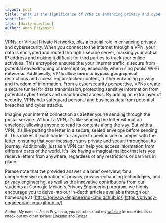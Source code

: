 ```yaml
---
layout: post
title: "What is the significance of VPNs in enhancing privacy and cybersecurity?"
subtitle: ""
tags: [daily-question]
author: Aman Priyanshu
---
```


VPNs, or Virtual Private Networks, play a crucial role in enhancing privacy and cybersecurity. When you connect to the internet through a VPN, your data is encrypted and routed through a secure server, masking your actual IP address and making it difficult for third parties to track your online activities. This encryption ensures that your internet traffic is secure from potential eavesdropping or interception, especially when using public Wi-Fi networks. Additionally, VPNs allow users to bypass geographical restrictions and access region-locked content, further enhancing privacy and freedom of information. From a cybersecurity perspective, VPNs create a secure tunnel for data transmission, protecting sensitive information from potential cyber threats and unauthorized access. By adding an extra layer of security, VPNs help safeguard personal and business data from potential breaches and cyber attacks.

Imagine your internet connection as a letter you're sending through the postal service. Without a VPN, it's like sending the letter without an envelope, allowing anyone to read its contents along the way. But with a VPN, it's like putting the letter in a secure, sealed envelope before sending it. This makes it much harder for anyone to peek inside or tamper with the letter, ensuring that your message stays private and secure throughout its journey. Additionally, just as a VPN can help you access information from different parts of the world, it's like having a magical mailbox that lets you receive letters from anywhere, regardless of any restrictions or barriers in place.

Please note that the provided answer is a brief overview; for a comprehensive exploration of privacy, privacy-enhancing technologies, and privacy engineering, as well as the innovative contributions from our students at Carnegie Mellon's Privacy Engineering program, we highly encourage you to delve into our in-depth articles available through our homepage at [https://privacy-engineering-cmu.github.io/](https://privacy-engineering-cmu.github.io/).

<small>Author: My name is Aman Priyanshu, you can check out my [website](https://amanpriyanshu.github.io/) for more details or check out my other socials: [LinkedIn](https://www.linkedin.com/in/aman-priyanshu/) and [Twitter](https://twitter.com/AmanPriyanshu6)</small>

